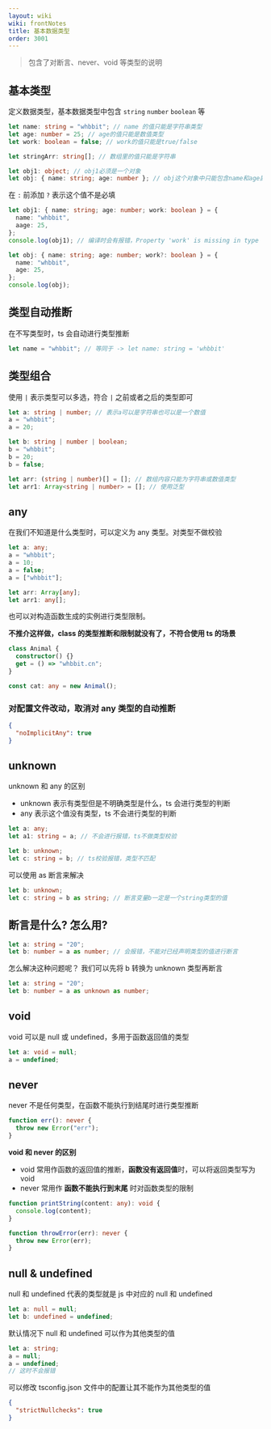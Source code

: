```yaml
---
layout: wiki
wiki: frontNotes
title: 基本数据类型
order: 3001
---
```


> 包含了对断言、never、void 等类型的说明

## 基本类型

定义数据类型，基本数据类型中包含 `string` `number` `boolean` 等

```ts
let name: string = "whbbit"; // name 的值只能是字符串类型
let age: number = 25; // age的值只能是数值类型
let work: boolean = false; // work的值只能是true/false

let stringArr: string[]; // 数组里的值只能是字符串

let obj1: object; // obj1必须是一个对象
let obj: { name: string; age: number }; // obj这个对象中只能包含name和age属性，且类型必须是规定的类型
```

在 `:` 前添加 `?` 表示这个值不是必填

```ts
let obj1: { name: string; age: number; work: boolean } = {
  name: "whbbit",
  aage: 25,
};
console.log(obj1); // 编译时会有报错，Property 'work' is missing in type '{ name: string; age: number; }' but required in type '{ name: string; age: number; work: boolean; }'.

let obj: { name: string; age: number; work?: boolean } = {
  name: "whbbit",
  age: 25,
};
console.log(obj);
```

## 类型自动推断

在不写类型时，ts 会自动进行类型推断

```ts
let name = "whbbit"; // 等同于 -> let name: string = 'whbbit'
```

## 类型组合

使用 `|` 表示类型可以多选，符合 `|` 之前或者之后的类型即可

```ts
let a: string | number; // 表示a可以是字符串也可以是一个数值
a = "whbbit";
a = 20;

let b: string | number | boolean;
b = "whbbit";
b = 20;
b = false;

let arr: (string | number)[] = []; // 数组内容只能为字符串或数值类型
let arr1: Array<string | number> = []; // 使用泛型
```

## any

在我们不知道是什么类型时，可以定义为 any 类型。对类型不做校验

```ts
let a: any;
a = "whbbit";
a = 10;
a = false;
a = ["whbbit"];

let arr: Array[any];
let arr1: any[];
```

也可以对构造函数生成的实例进行类型限制。

**不推介这样做，class 的类型推断和限制就没有了，不符合使用 ts 的场景**

```ts
class Animal {
  constructor() {}
  get = () => "whbbit.cn";
}

const cat: any = new Animal();
```

### 对配置文件改动，取消对 any 类型的自动推断

```json
{
  "noImplicitAny": true
}
```

## unknown

unknown 和 any 的区别

- unknown 表示有类型但是不明确类型是什么，ts 会进行类型的判断
- any 表示这个值没有类型，ts 不会进行类型的判断

```ts
let a: any;
let a1: string = a; // 不会进行报错，ts不做类型校验

let b: unknown;
let c: string = b; // ts校验报错，类型不匹配
```

可以使用 as 断言来解决

```ts
let b: unknown;
let c: string = b as string; // 断言变量b一定是一个string类型的值
```

## 断言是什么? 怎么用?

```ts
let a: string = "20";
let b: number = a as number; // 会报错，不能对已经声明类型的值进行断言
```

怎么解决这种问题呢？ 我们可以先将 b 转换为 unknown 类型再断言

```ts
let a: string = "20";
let b: number = a as unknown as number;
```

## void

void 可以是 null 或 undefined，多用于函数返回值的类型

```ts
let a: void = null;
a = undefined;
```

## never

never 不是任何类型，在函数不能执行到结尾时进行类型推断

```ts
function err(): never {
  throw new Error("err");
}
```

**void 和 never 的区别**

- void 常用作函数的返回值的推断，**函数没有返回值**时，可以将返回类型写为 void
- never 常用作 **函数不能执行到末尾** 时对函数类型的限制

```ts
function printString(content: any): void {
  console.log(content);
}

function throwError(err): never {
  throw new Error(err);
}
```

## null & undefined

null 和 undefined 代表的类型就是 js 中对应的 null 和 undefined

```ts
let a: null = null;
let b: undefined = undefined;
```

默认情况下 null 和 undefined 可以作为其他类型的值

```ts
let a: string;
a = null;
a = undefined;
// 这时不会报错
```

可以修改 tsconfig.json 文件中的配置让其不能作为其他类型的值

```json
{
  "strictNullchecks": true
}
```
